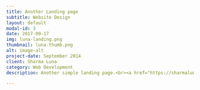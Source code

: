 ```yaml
---
title: Another Landing page
subtitle: Website Design
layout: default
modal-id: 3
date: 2017-09-17
img: luna-landing.png
thumbnail: luna-thumb.png
alt: image-alt
project-date: September 2014
client: Sharma Luna
category: Web Development
description: Another simple landing page.<br><a href="https://sharmaluna.com" target="_blank">www.sharmaluna.com</a>

---
```

